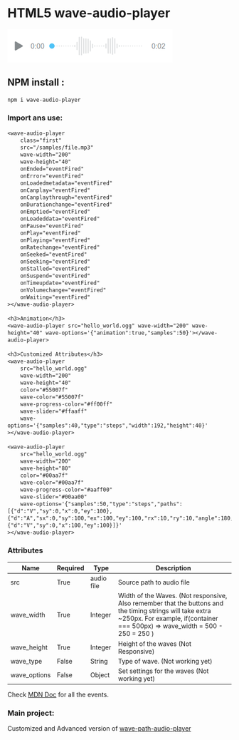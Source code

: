 # HTML5 wave-audio-player

![Image demo](https://github.com/marifuli/wave-audio-player/raw/master/preview.png)

## NPM install :
```
npm i wave-audio-player
```

### Import ans use: 
```
<wave-audio-player
    class="first"
    src="/samples/file.mp3" 
    wave-width="200"
    wave-height="40"
    onEnded="eventFired"
    onError="eventFired"
    onLoadedmetadata="eventFired"
    onCanplay="eventFired"
    onCanplaythrough="eventFired"
    onDurationchange="eventFired"
    onEmptied="eventFired"
    onLoadeddata="eventFired"
    onPause="eventFired"
    onPlay="eventFired"
    onPlaying="eventFired"
    onRatechange="eventFired"
    onSeeked="eventFired"
    onSeeking="eventFired"
    onStalled="eventFired"
    onSuspend="eventFired"
    onTimeupdate="eventFired"
    onVolumechange="eventFired"
    onWaiting="eventFired"
></wave-audio-player>

<h3>Animation</h3>
<wave-audio-player src="hello_world.ogg" wave-width="200" wave-height="40" wave-options='{"animation":true,"samples":50}'></wave-audio-player>

<h3>Customized Attributes</h3>
<wave-audio-player
    src="hello_world.ogg"
    wave-width="200"
    wave-height="40"
    color="#55007f"
    wave-color="#55007f"
    wave-progress-color="#ff00ff"
    wave-slider="#ffaaff"
    wave-options='{"samples":40,"type":"steps","width":192,"height":40}'
></wave-audio-player>

<wave-audio-player
    src="hello_world.ogg"
    wave-width="200"
    wave-height="80"
    color="#00aa7f"
    wave-color="#00aa7f"
    wave-progress-color="#aaff00"
    wave-slider="#00aa00"
    wave-options='{"samples":50,"type":"steps","paths":[{"d":"V","sy":0,"x":0,"ey":100},{"d":"A","sx":0,"sy":100,"ex":100,"ey":100,"rx":10,"ry":10,"angle":180,"arc":1,"sweep":1},{"d":"V","sy":0,"x":100,"ey":100}]}'
></wave-audio-player>
```

### Attributes
Name | Required | Type | Description
--- | --- | --- | --- 
src | True | audio file | Source path to audio file
wave_width | True | Integer | Width of the Waves. (Not responsive, Also remember that the buttons and the timing strings will take extra ~250px. For example, if(container === 500px) => wave_width = 500 - 250 = 250  )
wave_height | True | Integer | Height of the waves (Not Responsive)
wave_type | False | String | Type of wave. (Not working yet)
wave_options | False | Object | Set settings for the waves (Not working yet)


Check [MDN Doc](https://developer.mozilla.org/en-US/docs/Web/HTML/Element/audio) for all the events.

### Main project: 
Customized and Advanced version of [wave-path-audio-player](https://github.com/jerosoler/wave-audio-path-player)